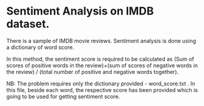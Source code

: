 # Sentiment Analysis on IMDB dataset.

There is a sample of IMDB movie reviews. Sentiment analysis is done using a dictionary of word score. 

In this method, the sentiment score is required to be calculated as (Sum of scores of positive words in the review)+(sum of scores
of negative words in the review) / (total number of positive and negative words together). 

NB: The problem requires only the dictionary provided - word_score.txt . In this file, beside each word, the respective score has been provided which is going to be used for getting sentiment
score.
